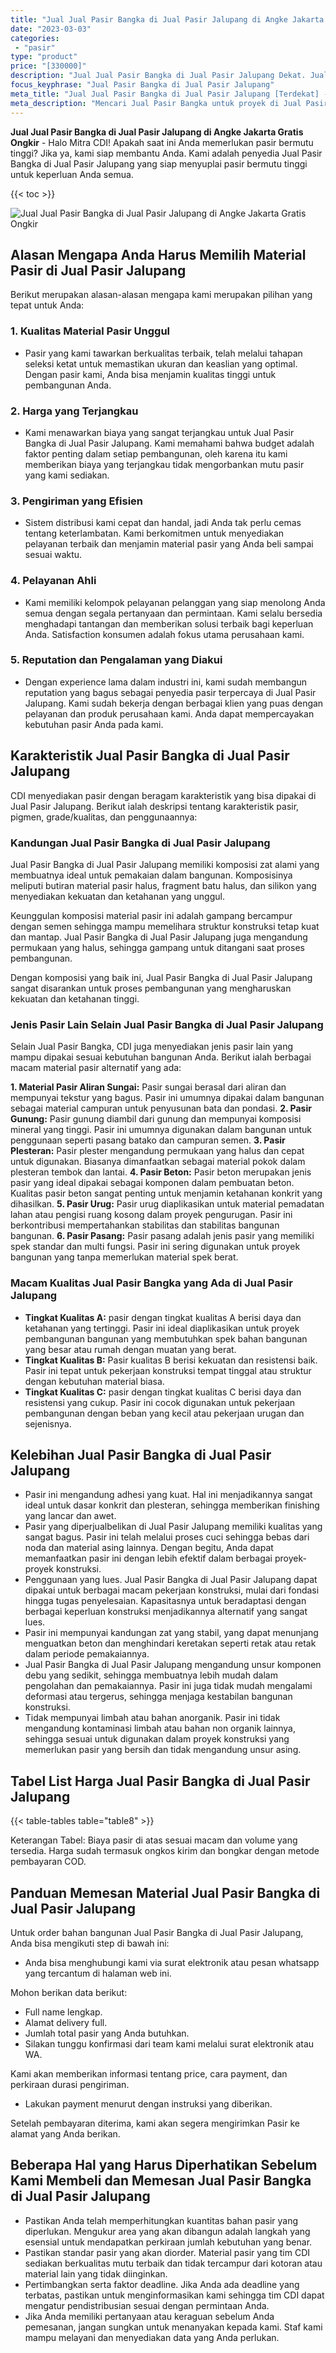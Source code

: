 ```yaml
---
title: "Jual Jual Pasir Bangka di Jual Pasir Jalupang di Angke Jakarta Gratis Ongkir"
date: "2023-03-03"
categories:
 - "pasir"
type: "product"
price: "[330000]"
description: "Jual Jual Pasir Bangka di Jual Pasir Jalupang Dekat. Jual Pasir Bangka ini sering dipakai dalam proyek konstruksi sebagai bahan campuran yang terpilih dan bersih. Kontak kami untuk mendapatkan informasi lebih lanjut."
focus_keyphrase: "Jual Pasir Bangka di Jual Pasir Jalupang"
meta_title: "Jual Jual Pasir Bangka di Jual Pasir Jalupang [Terdekat] - CDI"
meta_description: "Mencari Jual Pasir Bangka untuk proyek di Jual Pasir Jalupang? Kami memiliki Jual Pasir Bangka berkualitas untuk bahan campuran. Dapatkan penawaran terbaik sekarang."
---
```


**Jual Jual Pasir Bangka di Jual Pasir Jalupang di Angke Jakarta Gratis Ongkir** - Halo Mitra CDI! Apakah saat ini Anda memerlukan pasir bermutu tinggi? Jika ya, kami siap membantu Anda. Kami adalah penyedia Jual Pasir Bangka di Jual Pasir Jalupang yang siap menyuplai pasir bermutu tinggi untuk keperluan Anda semua.

{{< toc >}}

![Jual Jual Pasir Bangka di Jual Pasir Jalupang di Angke Jakarta Gratis Ongkir](/images/pasir/pasir-bangunan-26.jpg)

## Alasan Mengapa Anda Harus Memilih Material Pasir di Jual Pasir Jalupang

Berikut merupakan alasan-alasan mengapa kami merupakan pilihan yang tepat untuk Anda:

### 1. Kualitas Material Pasir Unggul

*   Pasir yang kami tawarkan berkualitas terbaik, telah melalui tahapan seleksi ketat untuk memastikan ukuran dan keaslian yang optimal. Dengan pasir kami, Anda bisa menjamin kualitas tinggi untuk pembangunan Anda.

### 2. Harga yang Terjangkau

*   Kami menawarkan biaya yang sangat terjangkau untuk Jual Pasir Bangka di Jual Pasir Jalupang. Kami memahami bahwa budget adalah faktor penting dalam setiap pembangunan, oleh karena itu kami memberikan biaya yang terjangkau tidak mengorbankan mutu pasir yang kami sediakan.

### 3. Pengiriman yang Efisien

*   Sistem distribusi kami cepat dan handal, jadi Anda tak perlu cemas tentang keterlambatan. Kami berkomitmen untuk menyediakan pelayanan terbaik dan menjamin material pasir yang Anda beli sampai sesuai waktu.

### 4. Pelayanan Ahli

*   Kami memiliki kelompok pelayanan pelanggan yang siap menolong Anda semua dengan segala pertanyaan dan permintaan. Kami selalu bersedia menghadapi tantangan dan memberikan solusi terbaik bagi keperluan Anda. Satisfaction konsumen adalah fokus utama perusahaan kami.

### 5. Reputation dan Pengalaman yang Diakui

*   Dengan experience lama dalam industri ini, kami sudah membangun reputation yang bagus sebagai penyedia pasir terpercaya di Jual Pasir Jalupang. Kami sudah bekerja dengan berbagai klien yang puas dengan pelayanan dan produk perusahaan kami. Anda dapat mempercayakan kebutuhan pasir Anda pada kami.

## Karakteristik Jual Pasir Bangka di Jual Pasir Jalupang

CDI menyediakan pasir dengan beragam karakteristik yang bisa dipakai di Jual Pasir Jalupang. Berikut ialah deskripsi tentang karakteristik pasir, pigmen, grade/kualitas, dan penggunaannya:

### Kandungan Jual Pasir Bangka di Jual Pasir Jalupang

Jual Pasir Bangka di Jual Pasir Jalupang memiliki komposisi zat alami yang membuatnya ideal untuk pemakaian dalam bangunan. Komposisinya meliputi butiran material pasir halus, fragment batu halus, dan silikon yang menyediakan kekuatan dan ketahanan yang unggul.

Keunggulan komposisi material pasir ini adalah gampang bercampur dengan semen sehingga mampu memelihara struktur konstruksi tetap kuat dan mantap. Jual Pasir Bangka di Jual Pasir Jalupang juga mengandung permukaan yang halus, sehingga gampang untuk ditangani saat proses pembangunan.

Dengan komposisi yang baik ini, Jual Pasir Bangka di Jual Pasir Jalupang sangat disarankan untuk proses pembangunan yang mengharuskan kekuatan dan ketahanan tinggi.

### Jenis Pasir Lain Selain Jual Pasir Bangka di Jual Pasir Jalupang

Selain Jual Pasir Bangka, CDI juga menyediakan jenis pasir lain yang mampu dipakai sesuai kebutuhan bangunan Anda. Berikut ialah berbagai macam material pasir alternatif yang ada:

**1\. Material Pasir Aliran Sungai:** Pasir sungai berasal dari aliran dan mempunyai tekstur yang bagus. Pasir ini umumnya dipakai dalam bangunan sebagai material campuran untuk penyusunan bata dan pondasi.
**2\. Pasir Gunung:** Pasir gunung diambil dari gunung dan mempunyai komposisi mineral yang tinggi. Pasir ini umumnya digunakan dalam bangunan untuk penggunaan seperti pasang batako dan campuran semen.
**3\. Pasir Plesteran:** Pasir plester mengandung permukaan yang halus dan cepat untuk digunakan. Biasanya dimanfaatkan sebagai material pokok dalam plesteran tembok dan lantai.
**4\. Pasir Beton:** Pasir beton merupakan jenis pasir yang ideal dipakai sebagai komponen dalam pembuatan beton. Kualitas pasir beton sangat penting untuk menjamin ketahanan konkrit yang dihasilkan.
**5\. Pasir Urug:** Pasir urug diaplikasikan untuk material pemadatan lahan atau pengisi ruang kosong dalam proyek pengurugan. Pasir ini berkontribusi mempertahankan stabilitas dan stabilitas bangunan bangunan.
**6\. Pasir Pasang:** Pasir pasang adalah jenis pasir yang memiliki spek standar dan multi fungsi. Pasir ini sering digunakan untuk proyek bangunan yang tanpa memerlukan material spek berat.

### Macam Kualitas Jual Pasir Bangka yang Ada di Jual Pasir Jalupang

*   **Tingkat Kualitas A:** pasir dengan tingkat kualitas A berisi daya dan ketahanan yang tertinggi. Pasir ini ideal diaplikasikan untuk proyek pembangunan bangunan yang membutuhkan spek bahan bangunan yang besar atau rumah dengan muatan yang berat.
*   **Tingkat Kualitas B:** Pasir kualitas B berisi kekuatan dan resistensi baik. Pasir ini tepat untuk pekerjaan konstruksi tempat tinggal atau struktur dengan kebutuhan material biasa.
*   **Tingkat Kualitas C:** pasir dengan tingkat kualitas C berisi daya dan resistensi yang cukup. Pasir ini cocok digunakan untuk pekerjaan pembangunan dengan beban yang kecil atau pekerjaan urugan dan sejenisnya.

## Kelebihan Jual Pasir Bangka di Jual Pasir Jalupang

*   Pasir ini mengandung adhesi yang kuat. Hal ini menjadikannya sangat ideal untuk dasar konkrit dan plesteran, sehingga memberikan finishing yang lancar dan awet.
*   Pasir yang diperjualbelikan di Jual Pasir Jalupang memiliki kualitas yang sangat bagus. Pasir ini telah melalui proses cuci sehingga bebas dari noda dan material asing lainnya. Dengan begitu, Anda dapat memanfaatkan pasir ini dengan lebih efektif dalam berbagai proyek-proyek konstruksi.
*   Penggunaan yang lues. Jual Pasir Bangka di Jual Pasir Jalupang dapat dipakai untuk berbagai macam pekerjaan konstruksi, mulai dari fondasi hingga tugas penyelesaian. Kapasitasnya untuk beradaptasi dengan berbagai keperluan konstruksi menjadikannya alternatif yang sangat lues.
*   Pasir ini mempunyai kandungan zat yang stabil, yang dapat menunjang menguatkan beton dan menghindari keretakan seperti retak atau retak dalam periode pemakaiannya.
*   Jual Pasir Bangka di Jual Pasir Jalupang mengandung unsur komponen debu yang sedikit, sehingga membuatnya lebih mudah dalam pengolahan dan pemakaiannya. Pasir ini juga tidak mudah mengalami deformasi atau tergerus, sehingga menjaga kestabilan bangunan konstruksi.
*   Tidak mempunyai limbah atau bahan anorganik. Pasir ini tidak mengandung kontaminasi limbah atau bahan non organik lainnya, sehingga sesuai untuk digunakan dalam proyek konstruksi yang memerlukan pasir yang bersih dan tidak mengandung unsur asing.

## Tabel List Harga Jual Pasir Bangka di Jual Pasir Jalupang

{{< table-tables table="table8" >}}

Keterangan Tabel: Biaya pasir di atas sesuai macam dan volume yang tersedia. Harga sudah termasuk ongkos kirim dan bongkar dengan metode pembayaran COD.

## Panduan Memesan Material Jual Pasir Bangka di Jual Pasir Jalupang

Untuk order bahan bangunan Jual Pasir Bangka di Jual Pasir Jalupang, Anda bisa mengikuti step di bawah ini:

*   Anda bisa menghubungi kami via surat elektronik atau pesan whatsapp yang tercantum di halaman web ini.

Mohon berikan data berikut:

*   Full name lengkap.
*   Alamat delivery full.
*   Jumlah total pasir yang Anda butuhkan.
*   Silakan tunggu konfirmasi dari team kami melalui surat elektronik atau WA.

Kami akan memberikan informasi tentang price, cara payment, dan perkiraan durasi pengiriman.
*   Lakukan payment menurut dengan instruksi yang diberikan.

Setelah pembayaran diterima, kami akan segera mengirimkan Pasir ke alamat yang Anda berikan.

## Beberapa Hal yang Harus Diperhatikan Sebelum Kami Membeli dan Memesan Jual Pasir Bangka di Jual Pasir Jalupang

*   Pastikan Anda telah memperhitungkan kuantitas bahan pasir yang diperlukan. Mengukur area yang akan dibangun adalah langkah yang esensial untuk mendapatkan perkiraan jumlah kebutuhan yang benar.
*   Pastikan standar pasir yang akan diorder. Material pasir yang tim CDI sediakan berkualitas mutu terbaik dan tidak tercampur dari kotoran atau material lain yang tidak diinginkan.
*   Pertimbangkan serta faktor deadline. Jika Anda ada deadline yang terbatas, pastikan untuk menginformasikan kami sehingga tim CDI dapat mengatur pendistribusian sesuai dengan permintaan Anda.
*   Jika Anda memiliki pertanyaan atau keraguan sebelum Anda pemesanan, jangan sungkan untuk menanyakan kepada kami. Staf kami mampu melayani dan menyediakan data yang Anda perlukan.